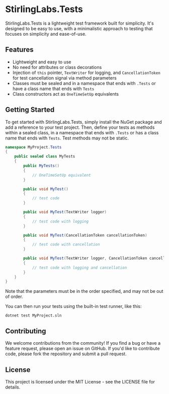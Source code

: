 ﻿# StirlingLabs.Tests

StirlingLabs.Tests is a lightweight test framework built for simplicity. It's designed to be easy to use, with a minimalistic approach to testing that focuses on simplicity and ease-of-use.

## Features

* Lightweight and easy to use
* No need for attributes or class decorations
* Injection of `this` pointer, `TextWriter` for logging, and `CancellationToken` for test cancellation signal via method parameters
* Classes must be sealed and in a namespace that ends with `.Tests` or have a class name that ends with `Tests`
* Class constructors act as `OneTimeSetUp` equivalents

## Getting Started

To get started with StirlingLabs.Tests, simply install the NuGet package and add a reference to your test project. Then, define your tests as methods within a sealed class, in a namespace that ends with `.Tests` or has a class name that ends with `Tests`. Test methods may not be static.

```csharp
namespace MyProject.Tests
{
    public sealed class MyTests
    {
        public MyTests()
        {
            // OneTimeSetUp equivalent
        }

        public void MyTest()
        {
            // test code
        }

        public void MyTest(TextWriter logger)
        {
            // test code with logging
        }

        public void MyTest(CancellationToken cancellationToken)
        {
            // test code with cancellation
        }

        public void MyTest(TextWriter logger, CancellationToken cancellationToken)
        {
            // test code with logging and cancellation
        }
    }
}
```

Note that the parameters must be in the order specified, and may not be out of order.

You can then run your tests using the built-in test runner, like this:

```shell
dotnet test MyProject.sln
```

## Contributing
We welcome contributions from the community! If you find a bug or have a feature request, please open an issue on GitHub. If you'd like to contribute code, please fork the repository and submit a pull request.

## License
This project is licensed under the MIT License - see the LICENSE file for details.

